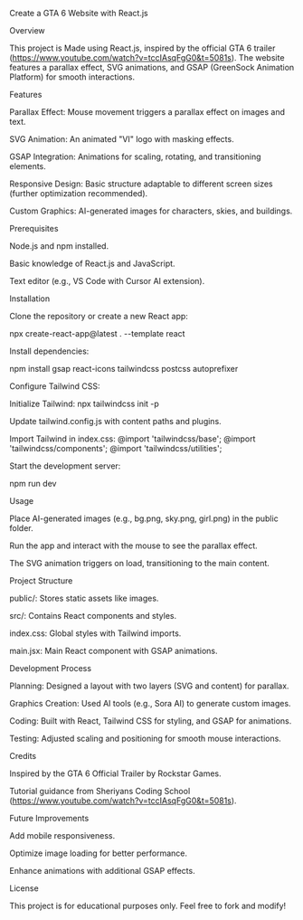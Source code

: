 Create a GTA 6 Website with React.js

Overview

This project is Made using React.js, inspired by the official GTA 6 trailer (https://www.youtube.com/watch?v=tccIAsqFgG0&t=5081s). The website features a parallax effect, SVG animations, and GSAP (GreenSock Animation Platform) for smooth interactions.

Features





Parallax Effect: Mouse movement triggers a parallax effect on images and text.



SVG Animation: An animated "VI" logo with masking effects.



GSAP Integration: Animations for scaling, rotating, and transitioning elements.



Responsive Design: Basic structure adaptable to different screen sizes (further optimization recommended).



Custom Graphics: AI-generated images for characters, skies, and buildings.

Prerequisites





Node.js and npm installed.



Basic knowledge of React.js and JavaScript.



Text editor (e.g., VS Code with Cursor AI extension).

Installation





Clone the repository or create a new React app:

npx create-react-app@latest . --template react



Install dependencies:

npm install gsap react-icons tailwindcss postcss autoprefixer



Configure Tailwind CSS:





Initialize Tailwind: npx tailwindcss init -p



Update tailwind.config.js with content paths and plugins.



Import Tailwind in index.css: @import 'tailwindcss/base'; @import 'tailwindcss/components'; @import 'tailwindcss/utilities';



Start the development server:

npm run dev

Usage





Place AI-generated images (e.g., bg.png, sky.png, girl.png) in the public folder.



Run the app and interact with the mouse to see the parallax effect.



The SVG animation triggers on load, transitioning to the main content.

Project Structure





public/: Stores static assets like images.



src/: Contains React components and styles.



index.css: Global styles with Tailwind imports.



main.jsx: Main React component with GSAP animations.

Development Process





Planning: Designed a layout with two layers (SVG and content) for parallax.



Graphics Creation: Used AI tools (e.g., Sora AI) to generate custom images.



Coding: Built with React, Tailwind CSS for styling, and GSAP for animations.



Testing: Adjusted scaling and positioning for smooth mouse interactions.

Credits





Inspired by the GTA 6 Official Trailer by Rockstar Games.



Tutorial guidance from Sheriyans Coding School (https://www.youtube.com/watch?v=tccIAsqFgG0&t=5081s).

Future Improvements





Add mobile responsiveness.



Optimize image loading for better performance.



Enhance animations with additional GSAP effects.

License

This project is for educational purposes only. Feel free to fork and modify!
